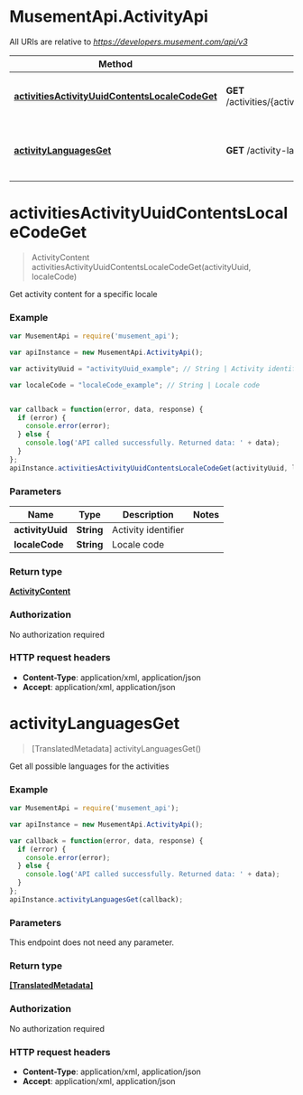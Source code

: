 # MusementApi.ActivityApi

All URIs are relative to *https://developers.musement.com/api/v3*

Method | HTTP request | Description
------------- | ------------- | -------------
[**activitiesActivityUuidContentsLocaleCodeGet**](ActivityApi.md#activitiesActivityUuidContentsLocaleCodeGet) | **GET** /activities/{activityUuid}/contents/{localeCode} | Get activity content for a specific locale
[**activityLanguagesGet**](ActivityApi.md#activityLanguagesGet) | **GET** /activity-languages | Get all possible languages for the activities


<a name="activitiesActivityUuidContentsLocaleCodeGet"></a>
# **activitiesActivityUuidContentsLocaleCodeGet**
> ActivityContent activitiesActivityUuidContentsLocaleCodeGet(activityUuid, localeCode)

Get activity content for a specific locale

### Example
```javascript
var MusementApi = require('musement_api');

var apiInstance = new MusementApi.ActivityApi();

var activityUuid = "activityUuid_example"; // String | Activity identifier

var localeCode = "localeCode_example"; // String | Locale code


var callback = function(error, data, response) {
  if (error) {
    console.error(error);
  } else {
    console.log('API called successfully. Returned data: ' + data);
  }
};
apiInstance.activitiesActivityUuidContentsLocaleCodeGet(activityUuid, localeCode, callback);
```

### Parameters

Name | Type | Description  | Notes
------------- | ------------- | ------------- | -------------
 **activityUuid** | **String**| Activity identifier | 
 **localeCode** | **String**| Locale code | 

### Return type

[**ActivityContent**](ActivityContent.md)

### Authorization

No authorization required

### HTTP request headers

 - **Content-Type**: application/xml, application/json
 - **Accept**: application/xml, application/json

<a name="activityLanguagesGet"></a>
# **activityLanguagesGet**
> [TranslatedMetadata] activityLanguagesGet()

Get all possible languages for the activities

### Example
```javascript
var MusementApi = require('musement_api');

var apiInstance = new MusementApi.ActivityApi();

var callback = function(error, data, response) {
  if (error) {
    console.error(error);
  } else {
    console.log('API called successfully. Returned data: ' + data);
  }
};
apiInstance.activityLanguagesGet(callback);
```

### Parameters
This endpoint does not need any parameter.

### Return type

[**[TranslatedMetadata]**](TranslatedMetadata.md)

### Authorization

No authorization required

### HTTP request headers

 - **Content-Type**: application/xml, application/json
 - **Accept**: application/xml, application/json

